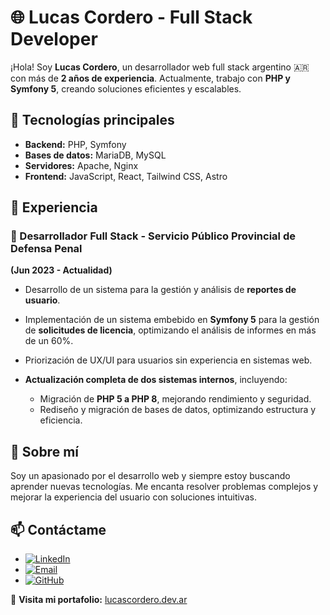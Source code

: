 # 🌐 Lucas Cordero - Full Stack Developer  

¡Hola! Soy **Lucas Cordero**, un desarrollador web full stack argentino 🇦🇷 con más de **2 años de experiencia**. Actualmente, trabajo con **PHP y Symfony 5**, creando soluciones eficientes y escalables.  

## 🚀 Tecnologías principales

- **Backend:** PHP, Symfony  
- **Bases de datos:** MariaDB, MySQL  
- **Servidores:** Apache, Nginx  
- **Frontend:** JavaScript, React, Tailwind CSS, Astro  

## 📌 Experiencia

### 🔹 Desarrollador Full Stack - Servicio Público Provincial de Defensa Penal

**(Jun 2023 - Actualidad)**  

- Desarrollo de un sistema para la gestión y análisis de **reportes de usuario**.

- Implementación de un sistema embebido en **Symfony 5** para la gestión de **solicitudes de licencia**, optimizando el análisis de informes en más de un 60%.

- Priorización de UX/UI para usuarios sin experiencia en sistemas web.

- **Actualización completa de dos sistemas internos**, incluyendo:
  - Migración de **PHP 5 a PHP 8**, mejorando rendimiento y seguridad.  
  - Rediseño y migración de bases de datos, optimizando estructura y eficiencia.  

## 🎯 Sobre mí

Soy un apasionado por el desarrollo web y siempre estoy buscando aprender nuevas tecnologías. Me encanta resolver problemas complejos y mejorar la experiencia del usuario con soluciones intuitivas.  

## 📫 Contáctame

- [![LinkedIn](https://img.shields.io/badge/LinkedIn-0A66C2?style=for-the-badge&logo=linkedin&logoColor=white)](https://www.linkedin.com/in/lucascordero/)
- [![Email](https://img.shields.io/badge/Email-D14836?style=for-the-badge&logo=gmail&logoColor=white)](lucascordero1997@gmail.com)
- [![GitHub](https://img.shields.io/badge/GitHub-181717?style=for-the-badge&logo=github&logoColor=white)](https://github.com/lucordero/)

🔗 **Visita mi portafolio:** [lucascordero.dev.ar](lucascordero.dev.ar)
